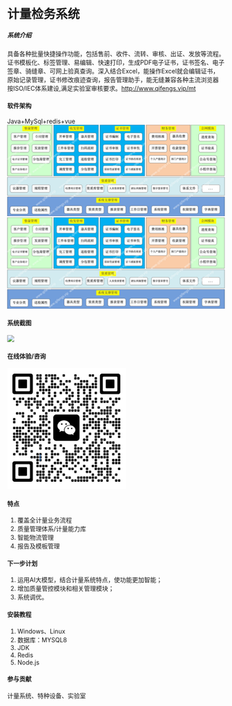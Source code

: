 # 计量检务系统

##### 系统介绍
具备各种批量快捷操作功能，包括售前、收件、流转、审核、出证、发放等流程。证书模板化、标签管理、易编辑、快速打印，生成PDF电子证书，证书签名、电子签章、骑缝章、可网上验真查询。深入结合Excel，能操作Excel就会编辑证书，原始记录管理，证书修改痕迹查询，报告管理助手，能无缝兼容各种主流浏览器 按ISO/IEC体系建设,满足实验室审核要求。http://www.qifengs.vip/mt

#### 软件架构
Java+MySql+redis+vue
 ![img.png](img_1.png)
 ![img.png](./img_1.png)

#### 系统截图
![](002.png)

#### 在线体验/咨询
 ![img.png](img.png)


#### 特点
1. 覆盖全计量业务流程
2. 质量管理体系/计量能力库
3. 智能物流管理
4. 报告及模板管理

#### 下一步计划
1. 运用AI大模型，结合计量系统特点，使功能更加智能；
2. 增加质量管控模块和相关管理模块；
3. 系统调优。

#### 安装教程
1. Windows、Linux
2. 数据库：MYSQL8
3. JDK
4. Redis
5. Node.js

#### 参与贡献
计量系统、特种设备、实验室
